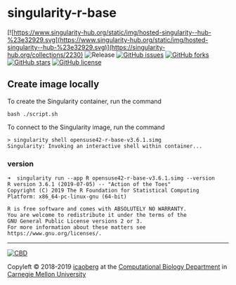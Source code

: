 # singularity-r-base
[![https://www.singularity-hub.org/static/img/hosted-singularity--hub-%23e32929.svg](https://www.singularity-hub.org/static/img/hosted-singularity--hub-%23e32929.svg)](https://singularity-hub.org/collections/2230)
![Release](https://img.shields.io/badge/release-prealpha-red.svg)
[![GitHub issues](https://img.shields.io/github/issues/icaoberg/singularity-rstudio.svg)](https://github.com/icaoberg/singularity-rstudio/issues)
[![GitHub forks](https://img.shields.io/github/forks/icaoberg/singularity-rstudio.svg)](https://github.com/icaoberg/singularity-rstudio/network)
[![GitHub stars](https://img.shields.io/github/stars/icaoberg/singularity-rstudio.svg)](https://github.com/icaoberg/singularity-rstudio/stargazers)
[![GitHub license](https://img.shields.io/badge/license-GPLv3-blue.svg)](https://www.gnu.org/licenses/quick-guide-gplv3.en.html)


## Create image locally
To create the Singularity container, run the command

```
bash ./script.sh
```

To connect to the Singularity image, run the command

```
> singularity shell opensuse42-r-base-v3.6.1.simg
Singularity: Invoking an interactive shell within container...
```

### version

```
➜  singularity run --app R opensuse42-r-base-v3.6.1.simg --version
R version 3.6.1 (2019-07-05) -- "Action of the Toes"
Copyright (C) 2019 The R Foundation for Statistical Computing
Platform: x86_64-pc-linux-gnu (64-bit)

R is free software and comes with ABSOLUTELY NO WARRANTY.
You are welcome to redistribute it under the terms of the
GNU General Public License versions 2 or 3.
For more information about these matters see
https://www.gnu.org/licenses/.

```

---
[![CBD](http://www.cbd.cmu.edu/wp-content/uploads/2017/07/wordpress-default.png)](http://www.cbd.cmu.edu)

Copyleft © 2018-2019 [icaoberg](http://www.andrew.cmu.edu/~icaoberg) at the [Computational Biology Department](http://www.cbd.cmu.edu) in [Carnegie Mellon University](http://www.cmu.edu)
